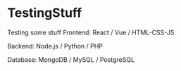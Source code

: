# TestingStuff
Testing some stuff
Frontend: React / Vue / HTML-CSS-JS

Backend: Node.js / Python / PHP

Database: MongoDB / MySQL / PostgreSQL
